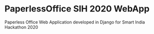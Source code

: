 # PaperlessOffice SIH 2020 WebApp
Paperless Office Web Application developed in Django for Smart India Hackathon 2020
